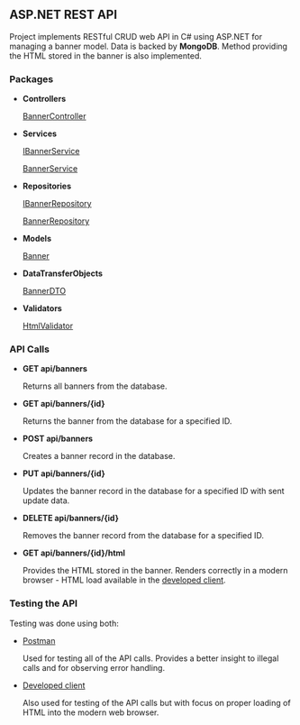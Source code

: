 ## ASP.NET REST API
Project implements RESTful CRUD web API in C# using ASP.NET for managing a banner model. Data is backed by **MongoDB**. Method providing the HTML stored in the banner is also implemented.

### Packages
* **Controllers**
  
  [BannerController](BannerFlow/Controllers/BannerController.cs)
* **Services**

  [IBannerService](BannerFlow/Services/IBannerService.cs)
  
  [BannerService](BannerFlow/Services/BannerService.cs)
* **Repositories**

  [IBannerRepository](BannerFlow/Repositories/IBannerRepository.cs)
  
  [BannerRepository](BannerFlow/Repositories/BannerRepository.cs)
* **Models**

  [Banner](BannerFlow/Models/Banner.cs)
* **DataTransferObjects**
  
  [BannerDTO](BannerFlow/DataTransferObjects/BannerDTO.cs)
* **Validators**

  [HtmlValidator](BannerFlow/Validators/HtmlValidator.cs)

### API Calls
* **GET api/banners**

  Returns all banners from the database.
* **GET api/banners/{id}**

  Returns the banner from the database for a specified ID.
* **POST api/banners**

  Creates a banner record in the database.
* **PUT api/banners/{id}**

  Updates the banner record in the database for a specified ID with sent update data.
* **DELETE api/banners/{id}**

  Removes the banner record from the database for a specified ID.
* **GET api/banners/{id}/html**

  Provides the HTML stored in the banner. Renders correctly in a modern browser - HTML load available in the [developed client](BannerFlow/Index.html).

### Testing the API
Testing was done using both: 
* [Postman](Postman%20API%20testing)

  Used for testing all of the API calls. Provides a better insight to illegal calls and for observing error handling.
* [Developed client](BannerFlow/Index.html)

  Also used for testing of the API calls but with focus on proper loading of HTML into the modern web browser.
